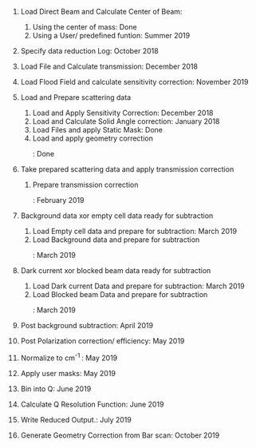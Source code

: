 
1. Load Direct Beam and Calculate Center of Beam:
    1. Using the center of mass: Done
    1. Using a User/ predefined funtion: Summer 2019

1. Specify data reduction Log: October 2018 

1. Load File and Calculate transmission: December 2018

1. Load Flood Field and calculate sensitivity correction: November 2019

1. Load and Prepare scattering data
     1. Load and Apply Sensitivity Correction: December 2018
     1. Load and Calculate Solid Angle correction: January 2018
     1. Load Files and apply Static Mask: Done
     1. Load and apply geometry correction<p>: Done

1. Take prepared scattering data and apply transmission correction
    1. Prepare transmission correction<p>: February 2019

1. Background data xor empty cell data ready for subtraction
   1. Load Empty cell data and prepare for subtraction: March 2019
   1. Load Background data and prepare for subtraction<p>: March 2019

1. Dark current xor blocked beam data ready for subtraction
   1. Load Dark current Data and prepare for subtraction: March 2019
   1. Load Blocked beam Data and prepare for subtraction<p>: March 2019

1. Post background subtraction: April 2019

1. Post Polarization correction/ efficiency: May 2019

1. Normalize to cm<sup>-1 </sup>: May 2019

1. Apply user masks: May 2019

1. Bin into Q: June 2019

1. Calculate Q Resolution Function: June 2019

1. Write Reduced Output.: July 2019

1. Generate Geometry Correction from Bar scan: October 2019
